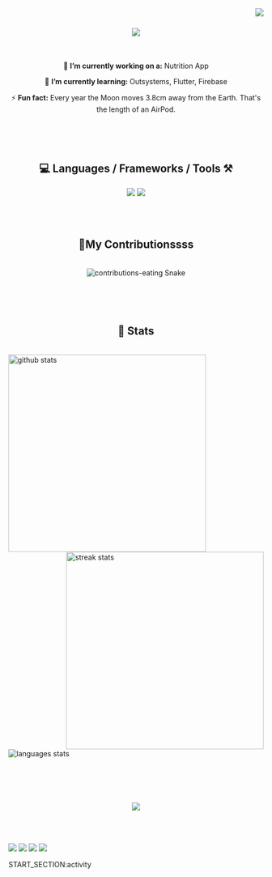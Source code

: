 <!-- VISITOR BADGE -->
<!-- https://github.com/hehuapei/visitor-badge -->

<img align="right" src="https://visitor-badge.laobi.icu/badge?page_id=mao1910.mao1910&left_color=%2379DAF9&right_color=%23FE6E96" />

<!-- TYPING SVG -->
<!-- https://github.com/DenverCoder1/readme-typing-svg -->

<h1 align="center">
    <img src="https://readme-typing-svg.herokuapp.com/?font=Righteous&size=35&center=true&vCenter=true&width=500&height=70&color=FE6E96&font=poppins&duration=5000&lines=Hi+There!+👋;+I'm+Mao!;" />
</h1>
<br/>

<!-- ABOUT ME -->

<div align="center">
 
 🔭 **I’m currently working on a:** Nutrition App
 
 🌱 **I’m currently learning:** Outsystems, Flutter, Firebase

 ⚡ **Fun fact:** Every year the Moon moves 3.8cm away from the Earth. That's the length of an AirPod.
<!-- Alternatives to the last sentence https://www.themeasureofthings.com/results.php?comp=length&unit=cm&amt=3.8 -->
 </div>
<br/><br/><br/>

<!-- TECHNOLOGIES LOGOS -->
<!-- https://github.com/tandpfun/skill-icons -->

<h2 align="center">💻 Languages / Frameworks / Tools ⚒️</h2>
<div align="center">
    <img src="https://skillicons.dev/icons?i=javascript,typescript,angular,react,html,css,scss,bootstrap,cs,java,spring" />
    <img src="https://skillicons.dev/icons?i=flutter,firebase,supabase,mysql,git,github,gitlab,vscode,idea,maven,figma" />
</div>
<br/><br/><br/>

<!-- CONTRIBUTIONS SNAKE GAME -->
<!-- https://github.com/Platane/snk -->


<div align="center">
  <h2> 🐍My Contributionssss </h2>
  <br>
  <img alt="contributions-eating Snake" src="https://raw.githubusercontent.com/mao1910/mao1910/output/github-contribution-grid-snake.svg" />
  
  <br/><br/><br/>
</div>


<!-- GITHUB STATS -->
<!-- https://github.com/DenverCoder1/github-readme-streak-stats -->
<!-- https://github.com/anuraghazra/github-readme-stats -->

<h2 align="center">📝 Stats </h2>
  <br>
<div align=in-line>
  <img width=390 src="https://github-readme-stats.vercel.app/api?username=mao1910&count_private=true&show_icons=true&theme=dracula&rank_icon=github&hide=contribs&border_radius=10" alt="github stats"/>
  <img align="right" width=390 src="https://streak-stats.demolab.com/?user=mao1910&count_private=true&theme=dracula&currStreakNum=79DAF9&currStreakLabel=FE6E96&border_radius=10" alt="streak stats"/>
  <br/><br/><br/>
  <img src="https://github-readme-stats.vercel.app/api/top-langs/?username=mao1910&layout=compact&theme=dracula&border_radius=10&size_weight=0.5&count_weight=0.5" alt="languages stats" />
</div>

<br/><br/><br/>

<!-- FOOTER -->
<!-- https://github.com/DenverCoder1/readme-typing-svg -->


<h3 align="center">
    <img src="https://readme-typing-svg.herokuapp.com/?font=Righteous&size=25&center=true&vCenter=true&width=500&height=70&color=FE6E96&font=poppins&duration=5000&lines=Thanks+for+dropping+by!;Hope+to+see+you+again+👊">
</h3>

<br/><br/>

<!--  SOCIAL NETWORS -->
<!-- https://github.com/alexandresanlim/Badges4-README.md-Profile -->

  <div> 
    <a href="https://www.linkedin.com/" target="_blank"><img src="https://img.shields.io/badge/-LinkedIn-%230077B5?style=for-the-badge&logo=linkedin&logoColor=white" target="_blank"></a> <!-- ADD LINKEDIN PROFILE -->
    <a href = "https://www.google.com"><img src="https://img.shields.io/badge/Portfolio-4285F4?style=for-the-badge&logo=Google-chrome&logoColor=white" target="_blank"></a> <!-- ADD PORTFOLIO WEBSITE -->
    <a href="https://discord.gg" target="_blank"><img src="https://img.shields.io/badge/Discord-7289DA?style=for-the-badge&logo=discord&logoColor=white" target="_blank"></a> <!-- ADD DISCORD -->
    <a href = "mao1910dev@gmail.com"><img src="https://img.shields.io/badge/Gmail-D14836?style=for-the-badge&logo=gmail&logoColor=white" target="_blank"></a>
  </div>

START_SECTION:activity
